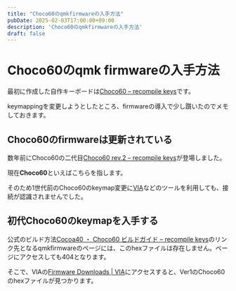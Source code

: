 ```yaml
---
title: "Choco60のqmkfirmwareの入手方法"
pubDate: 2025-02-03T17:00:00+09:00
description: 'Choco60のqmkfirmwareの入手方法'
draft: false
---
```



# Choco60のqmk firmwareの入手方法

最初に作成した自作キーボードは[Choco60 – recompile keys](https://keys.recompile.net/projects/choco60/)です。

keymappingを変更しようとしたところ、firmwareの導入で少し躓いたのでメモしておきます。


## Choco60のfirmwareは更新されている

数年前にChoco60の二代目[Choco60 rev.2 – recompile keys](https://keys.recompile.net/projects/choco60-rev2/)が登場しました。

現在**Choco60**といえばこちらを指します。

そのため1世代前のChoco60のkeymap変更に[VIA](https://www.caniusevia.com/)などのツールを利用しても、接続が認識されませんでした。

## 初代Choco60のkeymapを入手する

公式のビルド方法[Cocoa40 ・ Choco60 ビルドガイド – recompile keys](https://keys.recompile.net/docs/cocoa40-choco60-build-guide/)のリンク先となるqmkfirmwareのページには、このhexファイルは存在しません。ページにアクセスしても404となります。

そこで、VIAの[Firmware Downloads | VIA](https://www.caniusevia.com/docs/download_firmware)にアクセスすると、Ver1のChoco60のhexファイルが見つかります。

